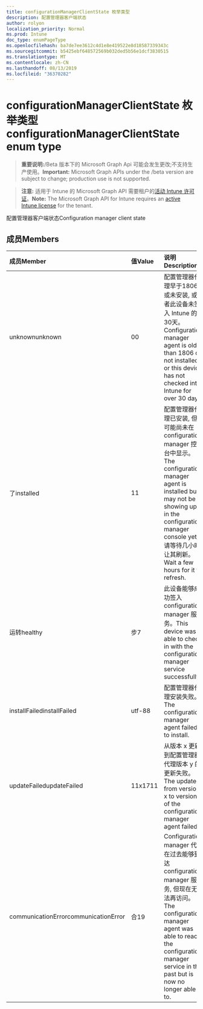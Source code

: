 ```yaml
---
title: configurationManagerClientState 枚举类型
description: 配置管理器客户端状态
author: rolyon
localization_priority: Normal
ms.prod: Intune
doc_type: enumPageType
ms.openlocfilehash: ba7de7ee3612c4d1e8e419522e8d18587339343c
ms.sourcegitcommit: b5425ebf648572569b032ded5b56e1dcf3830515
ms.translationtype: MT
ms.contentlocale: zh-CN
ms.lasthandoff: 08/13/2019
ms.locfileid: "36370282"
---
```

# <a name="configurationmanagerclientstate-enum-type"></a><span data-ttu-id="ba0b4-103">configurationManagerClientState 枚举类型</span><span class="sxs-lookup"><span data-stu-id="ba0b4-103">configurationManagerClientState enum type</span></span>

> <span data-ttu-id="ba0b4-104">**重要说明:**/Beta 版本下的 Microsoft Graph Api 可能会发生更改;不支持生产使用。</span><span class="sxs-lookup"><span data-stu-id="ba0b4-104">**Important:** Microsoft Graph APIs under the /beta version are subject to change; production use is not supported.</span></span>

> <span data-ttu-id="ba0b4-105">**注意:** 适用于 Intune 的 Microsoft Graph API 需要租户的[活动 Intune 许可证](https://go.microsoft.com/fwlink/?linkid=839381)。</span><span class="sxs-lookup"><span data-stu-id="ba0b4-105">**Note:** The Microsoft Graph API for Intune requires an [active Intune license](https://go.microsoft.com/fwlink/?linkid=839381) for the tenant.</span></span>

<span data-ttu-id="ba0b4-106">配置管理器客户端状态</span><span class="sxs-lookup"><span data-stu-id="ba0b4-106">Configuration manager client state</span></span>

## <a name="members"></a><span data-ttu-id="ba0b4-107">成员</span><span class="sxs-lookup"><span data-stu-id="ba0b4-107">Members</span></span>
|<span data-ttu-id="ba0b4-108">成员</span><span class="sxs-lookup"><span data-stu-id="ba0b4-108">Member</span></span>|<span data-ttu-id="ba0b4-109">值</span><span class="sxs-lookup"><span data-stu-id="ba0b4-109">Value</span></span>|<span data-ttu-id="ba0b4-110">说明</span><span class="sxs-lookup"><span data-stu-id="ba0b4-110">Description</span></span>|
|:---|:---|:---|
|<span data-ttu-id="ba0b4-111">unknown</span><span class="sxs-lookup"><span data-stu-id="ba0b4-111">unknown</span></span>|<span data-ttu-id="ba0b4-112">0</span><span class="sxs-lookup"><span data-stu-id="ba0b4-112">0</span></span>|<span data-ttu-id="ba0b4-113">配置管理器代理早于1806或未安装, 或者此设备未签入 Intune 的30天。</span><span class="sxs-lookup"><span data-stu-id="ba0b4-113">Configuration manager agent is older than 1806 or not installed or this device has not checked into Intune for over 30 days.</span></span>|
|<span data-ttu-id="ba0b4-114">了</span><span class="sxs-lookup"><span data-stu-id="ba0b4-114">installed</span></span>|<span data-ttu-id="ba0b4-115">1</span><span class="sxs-lookup"><span data-stu-id="ba0b4-115">1</span></span>|<span data-ttu-id="ba0b4-116">配置管理器代理已安装, 但可能尚未在 configuration manager 控制台中显示。</span><span class="sxs-lookup"><span data-stu-id="ba0b4-116">The configuration manager agent is installed but may not be showing up in the configuration manager console yet.</span></span> <span data-ttu-id="ba0b4-117">请等待几小时, 让其刷新。</span><span class="sxs-lookup"><span data-stu-id="ba0b4-117">Wait a few hours for it to refresh.</span></span>|
|<span data-ttu-id="ba0b4-118">运转</span><span class="sxs-lookup"><span data-stu-id="ba0b4-118">healthy</span></span>|<span data-ttu-id="ba0b4-119">步</span><span class="sxs-lookup"><span data-stu-id="ba0b4-119">7</span></span>|<span data-ttu-id="ba0b4-120">此设备能够成功签入 configuration manager 服务。</span><span class="sxs-lookup"><span data-stu-id="ba0b4-120">This device was able to check in with the configuration manager service successfully.</span></span>|
|<span data-ttu-id="ba0b4-121">installFailed</span><span class="sxs-lookup"><span data-stu-id="ba0b4-121">installFailed</span></span>|<span data-ttu-id="ba0b4-122">utf-8</span><span class="sxs-lookup"><span data-stu-id="ba0b4-122">8</span></span>|<span data-ttu-id="ba0b4-123">配置管理器代理安装失败。</span><span class="sxs-lookup"><span data-stu-id="ba0b4-123">The configuration manager agent failed to install.</span></span>|
|<span data-ttu-id="ba0b4-124">updateFailed</span><span class="sxs-lookup"><span data-stu-id="ba0b4-124">updateFailed</span></span>|<span data-ttu-id="ba0b4-125">11x17</span><span class="sxs-lookup"><span data-stu-id="ba0b4-125">11</span></span>|<span data-ttu-id="ba0b4-126">从版本 x 更新到配置管理器代理版本 y 的更新失败。</span><span class="sxs-lookup"><span data-stu-id="ba0b4-126">The update from version x to version y of the configuration manager agent failed.</span></span> |
|<span data-ttu-id="ba0b4-127">communicationError</span><span class="sxs-lookup"><span data-stu-id="ba0b4-127">communicationError</span></span>|<span data-ttu-id="ba0b4-128">合</span><span class="sxs-lookup"><span data-stu-id="ba0b4-128">19</span></span>|<span data-ttu-id="ba0b4-129">Configuration manager 代理在过去能够到达 configuration manager 服务, 但现在无法再访问。</span><span class="sxs-lookup"><span data-stu-id="ba0b4-129">The configuration manager agent was able to reach the configuration manager service in the past but is now no longer able to.</span></span> |



